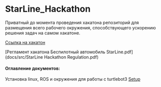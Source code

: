 # StarLine_Hackathon
Приватный до момента проведения хакатона  репозиторий для размещения всего рабочего окружения, способствующего ускорению решения задач на самом хакатоне.

[Ссылка на хакатон](https://robofinist.ru/event/info/short/id/339)

[Регламент хакатона Беспилотный автомобиль StarLine.pdf](docs/src/StarLine Hackathon Regulation.pdf) 

#### Оглавление документов:

Установка linux, ROS и окружения для работы с turtlebot3 [Setup](./docs/Setup.md)

